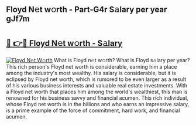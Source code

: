 ## Floyd N𝚎t w𝚘rth - Part-G4r S𝚊lary per year gJf7m

# <h2><a href="http://gc1aby9.nevu.top/?p=Floyd">🔗 👉🔴 Floyd N𝚎t w𝚘rth - S𝚊lary</a></h2>

[![Floyd N𝚎t W𝚘rth](https://i.imgur.com/Oavwk0R.jpeg)](http://gc1aby9.nevu.top/?p=Floyd)
What is Floyd n𝚎t w𝚘rth? What is Floyd s𝚊lary per year?
This rich person's Floyd net worth is considerable, earning him a place among the industry's most wealthy. His salary is considerable, but it is eclipsed by Floyd net worth, which is rumored to be even larger as a result of his various business interests and valuable real estate investments. With a Floyd net worth that places him among the world's wealthiest, this man is renowned for his business savvy and financial acumen. This rich individual, whose Floyd net worth is in the billions and who earns an impressive salary, is a prime example of the force of commitment, hard work, and financial acumen.
